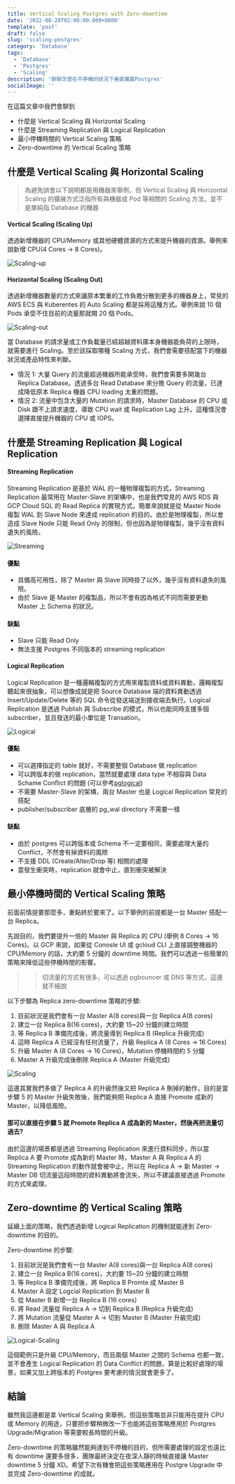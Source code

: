 ```yaml
---
title: Vertical Scaling Postgres with Zero-downtime
date: '2022-08-28T02:00:00.000+0800'
template: 'post'
draft: false
slug: 'scaling-postgres'
category: 'Database'
tags:
  - 'Database'
  - 'Postgres'
  - 'Scaling'
description: '聊聊怎麼在不停機的狀況下垂直擴展Postgres'
socialImage: ''
---
```


在這篇文章中我們會聊到

- 什麼是 Vertical Scaling 與 Horizontal Scaling
- 什麼是 Streaming Replication 與 Logical Replication
- 最小停機時間的 Vertical Scaling 策略
- Zero-downtime 的 Vertical Scaling 策略

## 什麼是 Vertical Scaling 與 Horizontal Scaling

> 為避免誤會以下說明都是用機器來舉例，但 Vertical Scaling 與 Horizontal Scaling 的擴展方式泛指所有與機器或 Pod 等相關的 Scaling 方法，並不是單純指 Database 的機器

#### Vertical Scaling (Scaling Up)

透過新增機器的 CPU/Memory 或其他硬體資源的方式來提升機器的資源。舉例來說新增 CPU(4 Cores -> 8 Cores)。

![Scaling-up](/images/scaling-postgres/scalingup.png)

#### Horizontal Scaling (Scaling Out)

透過新增機器數量的方式來讓原本繁重的工作負擔分散到更多的機器身上，常見的 AWS ECS 與 Kuberentes 的 Auto Scaling 都是採用這種方式。舉例來說 10 個 Pods 承受不住目前的流量那就開 20 個 Pods。

![Scaling-out](/images/scaling-postgres/scalingout.png)

當 Database 的請求量或工作負載量已經超越資料庫本身機器能負荷的上限時，就需要進行 Scaling。至於該採取哪種 Scaling 方式，我們會需要搭配當下的機器狀況或產品特性來判斷。

- 情況 1: 大量 Query 的流量超過機器所能承受時，我們會需要多開幾台 Replica Database。透過多台 Read Database 來分擔 Query 的流量，已達成降低原本 Replica 機器 CPU loading 太重的問題。
- 情況 2: 流量中包含大量的 Mutation 的請求時，Master Database 的 CPU 或 Disk 跟不上請求速度，導致 CPU wait 或 Replication Lag 上升。這種情況會選擇直接提升機器的 CPU 或 IOPS。

## 什麼是 Streaming Replication 與 Logical Replication

#### Streaming Replication

Streaming Replication 是基於 WAL 的一種物理複製的方式，Streaming Replication 最常用在 Master-Slave 的架構中，也是我們常見的 AWS RDS 與 GCP Cloud SQL 的 Read Replica 的實現方式。簡單來說就是從 Master Node 複製 WAL 到 Slave Node 來達成 replication 的目的。由於是物理複製，所以會造成 Slave Node 只能 Read Only 的限制，但也因為是物理複製，幾乎沒有資料遺失的風險。

![Streaming](/images/scaling-postgres/streaming.png)

#### 優點

- 具備高可用性，除了 Master 與 Slave 同時掛了以外，幾乎沒有資料遺失的風險。
- 由於 Slave 是 Master 的複製品，所以不會有因為格式不同而需要更動 Master 上 Schema 的狀況。

#### 缺點

- Slave 只能 Read Only
- 無法支援 Postgres 不同版本的 streaming replication

#### Logical Replication

Logical Replication 是一種邏輯複製的方式用來複製資料或資料異動，邏輯複製聽起來很抽象，可以想像成就是把 Source Database 端的資料異動透過 Insert/Update/Delete 等的 SQL 命令從發送端送到接收端去執行。Logical Replication 是透過 Publish 與 Subscribe 的模式，所以也能同時支援多個 subscriber，並且發送的最小單位是 Transation。

![Logical](/images/scaling-postgres/logical.png)

#### 優點

- 可以選擇指定的 table 就好，不需要整個 Database 做 replication
- 可以跨版本的做 replication，當然就要處理 data type 不相容與 Data Schame Conflict 的問題 (可以參考[pglogical](https://github.com/2ndQuadrant/pglogical))
- 不需要 Master-Slave 的架構，兩台 Master 也是 Logical Replication 常見的搭配
- publisher/subscriber 底層的 pg_wal directory 不需要一樣

#### 缺點

- 由於 postgres 可以跨版本或 Schema 不一定要相同，需要處理大量的 Conflict，不然會有掉資料的風險
- 不支援 DDL (Create/Alter/Drop 等) 相關的處理
- 當發生衝突時，replication 就會中止，直到衝突被解決

## 最小停機時間的 Vertical Scaling 策略

前面前情提要那麼多，重點終於要來了。以下舉例的前提都是一台 Master 搭配一台 Replica。

先說目的，我們要提升一倍的 Master 與 Replica 的 CPU (舉例 8 Cores -> 16 Cores)。以 GCP 來說，如果從 Conosle UI 或 gcloud CLI 上直接調整機器的 CPU/Memory 的話，大約要 5 分鐘的 downtime 時間。我們可以透過一些簡單的策略來降低這些停機時間的影響。

> > 切流量的方式有很多，可以透過 pgbouncer 或 DNS 等方式，這邊就不細說

以下步驟為 Replica zero-downtime 策略的步驟:

1. 目前狀況是我們會有一台 Master A(8 cores)與一台 Replica A(8 cores)
2. 建立一台 Replica B(16 cores)，大約要 15~20 分鐘的建立時間
3. 等 Replica B 準備完成後，將流量導到 Replica B (Replica 升級完成)
4. 這時 Replica A 已經沒有任何流量了，升級 Replica A (8 Cores -> 16 Cores)
5. 升級 Master A (8 Cores -> 16 Cores)，Mutation 停機時間約 5 分鐘
6. Master A 升級完成後刪除 Replica A (Master 升級完成)

![Scaling](/images/scaling-postgres/vertical1.png)

這邊其實我們多做了 Replica A 的升級然後又把 Replica A 刪掉的動作，目的是當步驟 5 的 Master 升級失敗後，我們能夠把 Replica A 直接 Promote 成新的 Master，以降低風險。

#### 那可以直接在步驟 5 就 Promote Replica A 成為新的 Master，然後再把流量切過去?

由於這邊的場景都是透過 Streaming Replication 來進行資料同步，所以當 Replica A 要 Promote 成為新的 Master 時，Master A 與 Replica A 的 Streaming Replication 的動作就會被中止，所以在 Replica A -> 新 Master -> Master DB 切流量這段時間的資料異動將會流失，所以不建議直接透過 Promote 的方式來處理。

## Zero-downtime 的 Vertical Scaling 策略

延續上面的策略，我們透過新增 Logical Replication 的機制就能達到 Zero-downtime 的目的。

Zero-downtime 的步驟:

1. 目前狀況是我們會有一台 Master A(8 cores)與一台 Replica A(8 cores)
2. 建立一台 Replica B(16 cores)，大約要 15~20 分鐘的建立時間
3. 等 Replica B 準備完成後，將 Replica B Promte 成 Master B
4. Master A 設定 Logcial Replication 到 Master B
5. 從 Master B 新增一台 Replica B (16 cores)
6. 將 Read 流量從 Replica A -> 切到 Replica B (Replica 升級完成)
7. 將 Mutation 流量從 Master A -> 切到 Master B (Master 升級完成)
8. 刪除 Master A 與 Replica A

![Logical-Scaling](/images/scaling-postgres/logical-scaling.png)

這個範例只是升級 CPU/Memory，而且兩個 Master 之間的 Schema 也都一致，並不會產生 Logical Replication 的 Data Conflict 的問題，算是比較好處理的場景，如果又加上跨版本的 Postgres 要考慮的情況就會更多了。

## 結論

雖然我這邊都是拿 Vertical Scaling 來舉例，但這些策略並非只能用在提升 CPU 或 Memory 的用途，只要把步驟稍微改一下也能將這些策略應用於 Postgres Upgrade/Migration 等需要較長時間的升級。

Zero-downtime 的策略雖然能夠達到不停機的目的，但所需要處理的設定也遠比有 downtime 還要多很多，團隊最終決定在夜深人靜的時候直接讓 Master downtime 5 分鐘 XD。希望下次有機會把這些策略應用在 Postgre Upgrade 中並完成 Zero-downtime 的成就。
